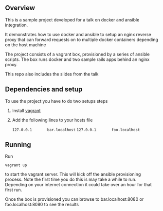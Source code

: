 Overview
---------

This is a sample project developed for a talk on docker and ansible integration.

It demonstrates how to use docker and ansible to setup an nginx reverse proxy that
can forward requests on to multiple docker containers depending on the host machine

The project consists of a vagrant box, provisioned by a series of ansible scripts.
The box runs docker and two sample rails apps behind an nginx proxy.

This repo also includes the slides from the talk


Dependencies and setup
----------------------
To use the project you have to do two setups steps

1. Install [vagrant](https://www.vagrantup.com/)
2. Add the following lines to your hosts file


    `127.0.0.1       bar.localhost`
    `127.0.0.1       foo.localhost`

Running
-------
Run

    vagrant up

to start the vagrant server. This will kick off the ansible provisioning process.
Note the first time you do this is may take a while to run. Depending on your
internet connection it could take over an hour for that first run.

Once the box is provisioned you can browse to bar.localhost:8080 or foo.localhost:8080 to see the results
